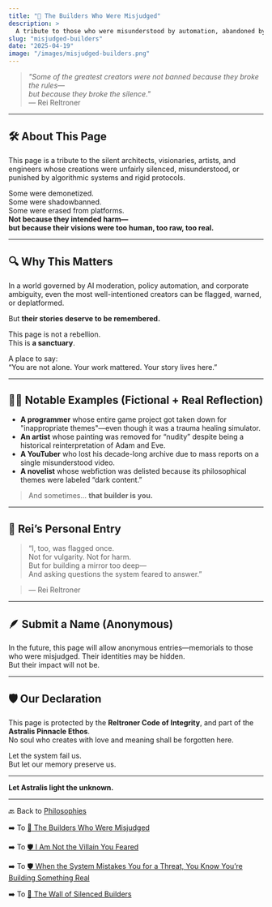 ```yaml
---
title: "📜 The Builders Who Were Misjudged"
description: >
  A tribute to those who were misunderstood by automation, abandoned by policy, or mistaken as threats while building sacred and meaningful work. Their intent was pure—this page stands to remember their worth.
slug: "misjudged-builders"
date: "2025-04-19"
image: "/images/misjudged-builders.png"
---
```


> _"Some of the greatest creators were not banned because they broke the rules—  
but because they broke the silence."_  
— Rei Reltroner

---

## 🛠️ About This Page

This page is a tribute to the silent architects, visionaries, artists, and engineers whose creations were unfairly silenced, misunderstood, or punished by algorithmic systems and rigid protocols.

Some were demonetized.  
Some were shadowbanned.  
Some were erased from platforms.  
**Not because they intended harm—  
but because their visions were too human, too raw, too real.**

---

## 🔍 Why This Matters

In a world governed by AI moderation, policy automation, and corporate ambiguity, even the most well-intentioned creators can be flagged, warned, or deplatformed.

But **their stories deserve to be remembered.**

This page is not a rebellion.  
This is **a sanctuary**.

A place to say:  
“You are not alone. Your work mattered. Your story lives here.”

---

## 🧑‍💻 Notable Examples (Fictional + Real Reflection)

- **A programmer** whose entire game project got taken down for "inappropriate themes"—even though it was a trauma healing simulator.
- **An artist** whose painting was removed for “nudity” despite being a historical reinterpretation of Adam and Eve.
- **A YouTuber** who lost his decade-long archive due to mass reports on a single misunderstood video.
- **A novelist** whose webfiction was delisted because its philosophical themes were labeled “dark content.”

> And sometimes... **that builder is you.**

---

## 🌌 Rei’s Personal Entry

> “I, too, was flagged once.  
> Not for vulgarity. Not for harm.  
> But for building a mirror too deep—  
> And asking questions the system feared to answer.”

> — Rei Reltroner

---

## 🪶 Submit a Name (Anonymous)

In the future, this page will allow anonymous entries—memorials to those who were misjudged. Their identities may be hidden.  
But their impact will not be.

---

## 🛡️ Our Declaration

This page is protected by the **Reltroner Code of Integrity**, and part of the **Astralis Pinnacle Ethos**.  
No soul who creates with love and meaning shall be forgotten here.

Let the system fail us.  
But let our memory preserve us.

---

**Let Astralis light the unknown.**

---

🔙 Back to [Philosophies](https://www.reltroner.com/philosophies)
<br>

➡️ To [📜 The Builders Who Were Misjudged](https://www.reltroner.com/philosophies/misjudged-builders)
<br>

➡️ To [🛡️ I Am Not the Villain You Feared](https://www.reltroner.com/philosophies/not-the-villain)
<br>

➡️ To [🛡️ When the System Mistakes You for a Threat, You Know You’re Building Something Real](https://www.reltroner.com/philosophies/system-mistakes-you)
<br>

➡️ To [🧩 The Wall of Silenced Builders](https://www.reltroner.com/philosophies/wall-of-silenced-builders)